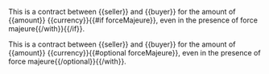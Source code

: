 This is a contract between {{seller}} and {{buyer}} for the amount of {{amount}} {{currency}}{{#if forceMajeure}}, even in the presence of force majeure{{/with}}{{/if}}.

This is a contract between {{seller}} and {{buyer}} for the amount of {{amount}} {{currency}}{{#optional forceMajeure}}, even in the presence of force majeure{{/optional}}{{/with}}.